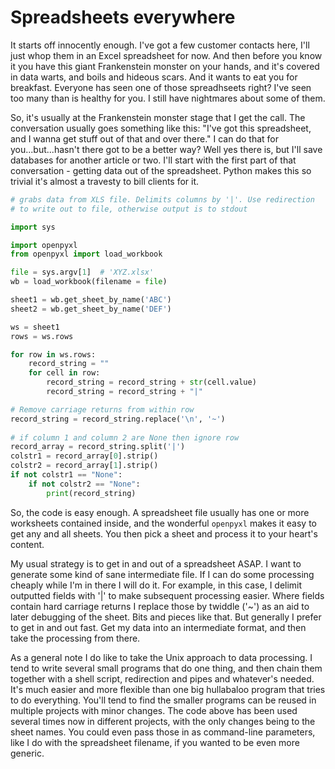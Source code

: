# Spreadsheets everywhere

It starts off innocently enough. I've got a few customer contacts
here, I'll just whop them in an Excel spreadsheet for now. And then
before you know it you have this giant Frankenstein monster on your
hands, and it's covered in data warts, and boils and hideous
scars. And it wants to eat you for breakfast. Everyone has seen one of
those spreadhseets right? I've seen too many than is healthy for
you. I still have nightmares about some of them.

So, it's usually at the Frankenstein monster stage that I get the
call. The conversation usually goes something like this: "I've got
this spreadsheet, and I wanna get stuff out of that and over there." I
can do that for you...but...hasn't there got to be a better way? Well
yes there is, but I'll save databases for another article or two. I'll
start with the first part of that conversation - getting data out of
the spreadsheet. Python makes this so trivial it's almost a travesty
to bill clients for it.

``` python
# grabs data from XLS file. Delimits columns by '|'. Use redirection
# to write out to file, otherwise output is to stdout

import sys

import openpyxl
from openpyxl import load_workbook

file = sys.argv[1]  # 'XYZ.xlsx'
wb = load_workbook(filename = file)

sheet1 = wb.get_sheet_by_name('ABC')
sheet2 = wb.get_sheet_by_name('DEF')

ws = sheet1
rows = ws.rows

for row in ws.rows:
    record_string = ""
    for cell in row:
        record_string = record_string + str(cell.value)
        record_string = record_string + "|" 

# Remove carriage returns from within row 
record_string = record_string.replace('\n', '~') 
    
# if column 1 and column 2 are None then ignore row
record_array = record_string.split('|') 
colstr1 = record_array[0].strip()
colstr2 = record_array[1].strip()
if not colstr1 == "None":
    if not colstr2 == "None":
        print(record_string) 
```

So, the code is easy enough. A spreadsheet file usually has one or
more worksheets contained inside, and the wonderful `openpyxl` makes it
easy to get any and all sheets. You then pick a sheet and process it
to your heart's content.

My usual strategy is to get in and out of a spreadsheet ASAP. I want
to generate some kind of sane intermediate file. If I can do some
processing cheaply while I'm in there I will do it. For example, in
this case, I delimit outputted fields with '|' to make subsequent
processing easier. Where fields contain hard carriage returns I
replace those by twiddle ('~') as an aid to later debugging of the
sheet. Bits and pieces like that. But generally I prefer to get in and
out fast. Get my data into an intermediate format, and then take the
processing from there.

As a general note I do like to take the Unix approach to data
processing. I tend to write several small programs that do one thing,
and then chain them together with a shell script, redirection and
pipes and whatever's needed. It's much easier and more flexible than
one big hullabaloo program that tries to do everything. You'll tend to
find the smaller programs can be reused in multiple projects with
minor changes. The code above has been used several times now in
different projects, with the only changes being to the sheet
names. You could even pass those in as command-line parameters, like I
do with the spreadsheet filename, if you wanted to be even more
generic.

